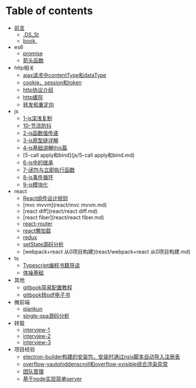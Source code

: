 
# Table of contents

* [前言](README.md)
  * [.DS_St](/.DS_Store)
  * [book.](/book.pdf)
* es6
  * [promise](es6/promise.md)
  * [箭头函数](es6/箭头函数.md)
* http相关
  * [ajax请求中contentType和dataType](http相关/ajax请求中contentType和dataType.md)
  * [cookie、session和token](http相关/cookie、session和token.md)
  * [http协议介绍](http相关/http协议介绍.md)
  * [http缓存](http相关/http缓存.md)
  * [转发和重定向](http相关/转发和重定向.md)
* js
  * [1-js深浅复制](js/1-js深浅复制.md)
  * [10-节流防抖](js/10-节流防抖.md)
  * [2-js函数值传递](js/2-js函数值传递.md)
  * [3-js原型链详解](js/3-js原型链详解.md)
  * [4-js基础讲解this篇](js/4-js基础讲解this篇.md)
  * [5-call apply和bind](js/5-call apply和bind.md)
  * [6-js中的继承](js/6-js中的继承.md)
  * [7-闭包与立即执行函数](js/7-闭包与立即执行函数.md)
  * [8-js事件循环](js/8-js事件循环.md)
  * [9-js模块化](js/9-js模块化.md)
* react
  * [React组件设计规则](react/React组件设计规则.md)
  * [mvc mvvm](react/mvc mvvm.md)
  * [react diff](react/react diff.md)
  * [react fiber](react/react fiber.md)
  * [react-router](react/react-router.md)
  * [react懒加载](react/react懒加载.md)
  * [redux](react/redux.md)
  * [setState源码分析](react/setState源码分析.md)
  * [webpack+react 从0项目构建](react/webpack+react 从0项目构建.md)
* ts
  * [Typescript编程书籍导读](ts/Typescript编程书籍导读.md)
  * [体操基础](ts/体操基础.md)
* 其他
  * [gitbook简易配置教程](其他/gitbook简易配置教程.md)
  * [gitbook转pdf电子书](其他/gitbook转pdf电子书.md)
* 微前端
  * [qiankun](微前端/qiankun.md)
  * [single-spa源码分析](微前端/single-spa源码分析.md)
* 转载
  * [interview-1](转载/interview-1.md)
  * [interview-2](转载/interview-2.md)
  * [interview-3](转载/interview-3.md)
* 项目经验
  * [electron-builder构建的安装包，安装时通过nsis脚本自动导入注册表](项目经验/electron-builder构建的安装包，安装时通过nsis脚本自动导入注册表.md)
  * [overflow-yautohiddenscroll和overflow-xvisible组合渲染异常](项目经验/overflow-yautohiddenscroll和overflow-xvisible组合渲染异常.md)
  * [团队管理](项目经验/团队管理.md)
  * [基于node实现简单server](项目经验/基于node实现简单server.md)